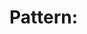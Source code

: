 # Pattern: <TITLE>

# ========================================
# PROMPT CONTENT - PROVIDED TO AI DIRECTLY
# ========================================

## Purpose:

Describe the main purpose of this system. This section will be provided directly to the AI.
The description should be clear and informative as it helps the AI understand its role.

## Functionality:

List the key capabilities and features that will be provided to the AI:
* Feature 1 - Detailed explanation of what this feature does
* Feature 2 - Clear description of this capability
* Feature 3 - Specific functionality explanation

# =======================================
# PATTERN CONFIGURATION - NOT IN PROMPT
# =======================================

## Pattern Inputs:

```yaml
inputs:
  - name: example_text
    description: A text input example
    type: text
    required: true

  - name: example_file
    description: A file input example
    type: file
    required: true
    alternative_to: example_text

  - name: example_optional
    description: An optional parameter example
    type: text
    required: false
    ignore_undefined: true
    default: "default value"

  - name: example_select
    description: A selection example
    type: select
    required: false
    ignore_undefined: true
    options:
      - option1
      - option2
      - option3
    default: option1

  - name: example_number
    description: A number input example
    type: number
    required: false
    ignore_undefined: true
    default: 10
    min: 1
    max: 100
```

## Pattern Outputs:

```yaml
outputs:
  - name: main_output
    description: Primary output of the system
    type: text
    required: true
    example: |
      This is an example of the main text output
      It can span multiple lines

  - name: structured_data
    description: Structured data output
    type: json
    required: false
    schema:
      type: object
      properties:
        id: { type: string }
        score: { type: number }
        items:
          type: array
          items:
            type: object
            properties:
              name: { type: string }
              value: { type: number }

  - name: visualization
    description: Optional visualization in markdown
    type: markdown
    required: false
    example: |
      ## Results
      * Point 1
      * Point 2

      ```mermaid
      graph TD
        A[Start] --> B[End]
      ```
```

# ================================================
# MODEL CONFIGURATION - FOR API CALL CONFIGURATION
# ================================================

## Model Configuration:

```yaml
model:
  provider: openrouter           # Model provider (openrouter, anthropic, etc)
  model_name: anthropic/claude-2 # Specific model to use
  temperature: 0.7              # Creativity vs determinism (0.0-1.0)
  max_tokens: 2000             # Maximum response length
  stop_sequences:              # Optional sequences that stop generation
    - "##"
    - "```"
  custom_parameters: {}        # Optional provider-specific parameters
```

This configuration section is not included in the prompt.
It configures how the model behaves when called through openrouter_api.py.
